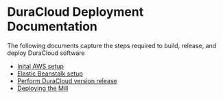 # DuraCloud Deployment Documentation

The following documents capture the steps required to build, release, and deploy DuraCloud software
* [Inital AWS setup](aws-setup.md)
* [Elastic Beanstalk setup](setup-beanstalk.md)
* [Perform DuraCloud version release](release-new-version.md)
* [Deploying the Mill](deploy-mill.md)
